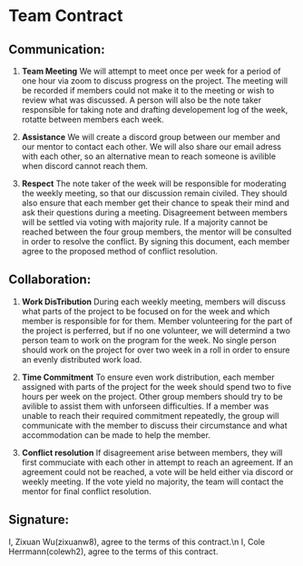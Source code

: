 # Team Contract

## Communication:
1. **Team Meeting** We will attempt to meet once per week for a period of one hour via zoom to discuss progress on the project. The meeting will be recorded if members could not make it to the meeting or wish to review what was discussed. A person will also be the note taker responsible for taking note and drafting developement log of the week, rotatte between members each week.

2. **Assistance** We will create a discord group between our member and our mentor to contact each other. We will also share our email adress with each other, so an alternative mean to reach someone is avilible when discord cannot reach them.

3. **Respect** The note taker of the week will be responsible for moderating the weekly meeting, so that our discussion remain civiled. They should also ensure that each member get their chance to speak their mind and ask their questions during a meeting. Disagreement between members will be settled via voting with majority rule. If a majority cannot be reached between the four group members, the mentor will be consulted in order to resolve the conflict. By signing this document, each member agree to the proposed method of conflict resolution.

## Collaboration:
1. **Work DisTribution** During each weekly meeting, members will discuss what parts of the project to be focused on for the week and which member is responsible for for them. Member volunteering for the part of the project is perferred, but if no one volunteer, we will determind a two person team to work on the program for the week. No single person should work on the project for over two week in a roll in order to ensure an evenly distributed work load.

2. **Time Commitment** To ensure even work distribution, each member assigned with parts of the project for the week should spend two to five hours per week on the project. Other group members should try to be avilible to assist them with unforseen difficulties. If a member was unable to reach their required commitment repeatedly, the group will communicate with the member to discuss their circumstance and what accommodation can be made to help the member.

3. **Conflict resolution** If disagreement arise between members, they will first commuciate with each other in attempt to reach an agreement. If an agreement could not be reached, a vote will be held either via discord or weekly meeting. If the vote yield no majority, the team will contact the mentor for final conflict resolution.

## Signature:
I, Zixuan Wu(zixuanw8), agree to the terms of this contract.\n
I, Cole Herrmann(colewh2), agree to the terms of this contract.

